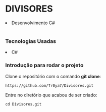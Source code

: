 # DIVISORES
<li>Desenvolvimento C#</li><br>

### Tecnologias Usadas
<li>C#</li>

### Introdução para rodar o projeto
Clone o repositório com o comando **git clone**:
```
https://github.com/Tr0ya7/Divisores.git
```
Entre no diretório que acabou de ser criado:
```
cd Divisores.git
```
